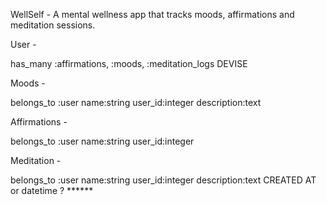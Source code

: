 WellSelf - A mental wellness app that tracks moods, affirmations and meditation sessions.

User - 

has_many :affirmations, :moods, :meditation_logs
DEVISE

Moods - 

belongs_to :user
name:string
user_id:integer
description:text

Affirmations - 

belongs_to :user
name:string
user_id:integer


Meditation - 

belongs_to :user
name:string
user_id:integer
description:text
CREATED AT or datetime ? ****** 
